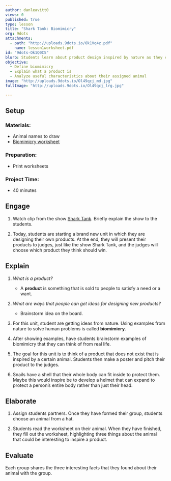 ```yaml
---
author: danleavitt0
views: 0
published: true
type: lesson
title: "Shark Tank: Biomimicry"
org: 9dots
attachments: 
  - path: "http://uploads.9dots.io/Ok1Vq4z.pdf"
    name: lesson1worksheet.pdf
id: "9dots-Ok1Q0CS"
blurb: Students learn about product design inspired by nature as they create a product for a Shark Tank style competition.
objective: 
  - Define biomimicry
  - Explain what a product is
  - Analyze useful characteristics about their assigned animal
image: "http://uploads.9dots.io/Ol49qcj_md.jpg"
fullImage: "http://uploads.9dots.io/Ol49qcj_lrg.jpg"

---
```


## Setup

### Materials:

- Animal names to draw
- [Biomimicry worksheet](http://uploads.9dots.io/Ok1Vq4z.pdf)

### Preparation:

- Print worksheets

### Project Time:

- 40 minutes

## Engage

1. Watch clip from the show [Shark Tank](https://www.youtube.com/watch?v=Va_YvHaewOc). Briefly explain the show to the students.

2. Today, students are starting a brand new unit in which they are designing their own products.  At the end, they will present their products to judges, just like the show Shark Tank, and the judges will choose which product they think should win.

## Explain

1. _What is a product?_
	- A **product** is something that is sold to people to satisfy a need or a want.

2. _What are ways that people can get ideas for designing new products?_
	- Brainstorm idea on the board.

3. For this unit, student are getting ideas from nature.  Using examples from nature to solve human problems is called **biomimicry**.

4. After showing examples, have students brainstorm examples of biomimicry that they can think of from real life.

5. The goal for this unit is to think of a product that does not exist that is inspired by a certain animal.  Students then make a poster and pitch their product to the judges.

6. Snails have a shell that their whole body can fit inside to protect them.  Maybe this would inspire be to develop a helmet that can expand to protect a person’s entire body rather than just their head.

## Elaborate

1. Assign students partners. Once they have formed their group, students choose an animal from a hat.

2. Students read the worksheet on their animal. When they have finished, they fill out the worksheet, highlighting three things about the animal that could be interesting to inspire a product.

## Evaluate
Each group shares the three interesting facts that they found about their animal with the group.
